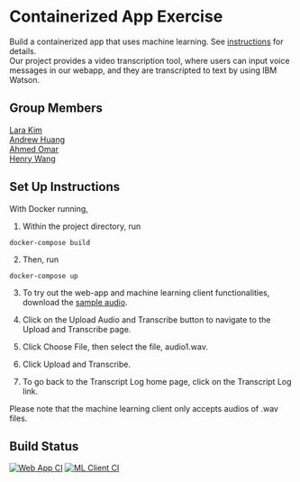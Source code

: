# Containerized App Exercise

Build a containerized app that uses machine learning. See [instructions](./instructions.md) for details.
<br>
Our project provides a video transcription tool, where users can input voice messages in our webapp, and they are transcripted to text by using IBM Watson.

## Group Members 
[Lara Kim](https://github.com/larahynkim) <br>
[Andrew Huang](https://github.com/andrewhuanggg) <br>
[Ahmed Omar](https://github.com/ahmed-o-324) <br>
[Henry Wang](https://github.com/fishlesswater) <br>

## Set Up Instructions 
With Docker running, 
1. Within the project directory, run 
```
docker-compose build
```
2. Then, run 
```
docker-compose up
```
3. To try out the web-app and machine learning client functionalities, download the [sample audio](machine-learning-client/audio_files/audio1.wav). 

4. Click on the Upload Audio and Transcribe button to navigate to the Upload and Transcribe page. 

5. Click Choose File, then select the file, audio1.wav. 

6. Click Upload and Transcribe. 

7. To go back to the Transcript Log home page, click on the Transcript Log link. 

Please note that the machine learning client only accepts audios of .wav files. 

## Build Status
[![Web App CI](https://github.com/software-students-fall2023/4-containerized-app-exercise-team-random-seed-2/blob/main/.github/workflows/web_app_ci.yml/badge.svg)](https://github.com/software-students-fall2023/4-containerized-app-exercise-team-random-seed-2/blob/main/.github/workflows/web_app_ci.yml)
[![ML Client CI](https://github.com/software-students-fall2023/4-containerized-app-exercise-team-random-seed-2/blob/main/.github/workflows/ml_client_ci.yml/badge.svg)](https://github.com/software-students-fall2023/4-containerized-app-exercise-team-random-seed-2/blob/main/.github/workflows/ml_client_ci.yml)
